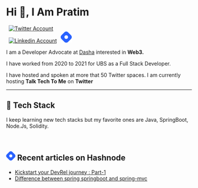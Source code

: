 # Hi 👋, I Am Pratim


<!-- Actual text -->

&ensp;<a href="https://twitter.com/BhosalePratim"><img src="https://cdn.worldvectorlogo.com/logos/twitter-6.svg" title="Twitter" alt="Twitter Account" width="40"/></a>  
&ensp;<a href="https://www.linkedin.com/in/pratim-bhosale/"><img src="https://cdn.worldvectorlogo.com/logos/linkedin-icon-2.svg" title="Linkedin" alt="Linkedin Account" width="30"/></a>
&ensp;<a href="https://hashnode.com/@Pratim"><img src="https://github.com/FrancescoXX/FrancescoXX/blob/main/CDyAuTy75.png" title="Hashnode" alt="Hashnode blog" width="30"/></a>
&ensp;
<br>

I am a Developer Advocate at [Dasha](https://dasha.ai/) interested in **Web3.**

I have worked from 2020 to 2021 for UBS as a Full Stack Developer.

I have hosted and spoken at more that 50 Twitter spaces. I am currently hosting **Talk Tech To Me** on **Twitter**  

___


## 🥞 Tech Stack
 
I keep learning new tech stacks but my favorite ones are Java, SpringBoot, Node.Js, Solidity. 

<br>
 
## <a href="https://blog.francescociulla.com/"><img src="https://github.com/FrancescoXX/FrancescoXX/blob/main/CDyAuTy75.png" title="Hashnode" alt="Hashnode blog" width="25"/></a> Recent articles on Hashnode

 <!-- BLOG-POST-LIST:START -->
- [Kickstart your DevRel journey : Part-1](https://pratimblogs.hashnode.dev/kickstart-your-dev-rel-journey-part-1)
- [Difference between spring springboot and spring-mvc](https://hashnode.com/post/difference-between-spring-springboot-and-spring-mvc-1-ckse5fwl70g51t2s1gci4gi90)
<!-- BLOG-POST-LIST:END -->
 
